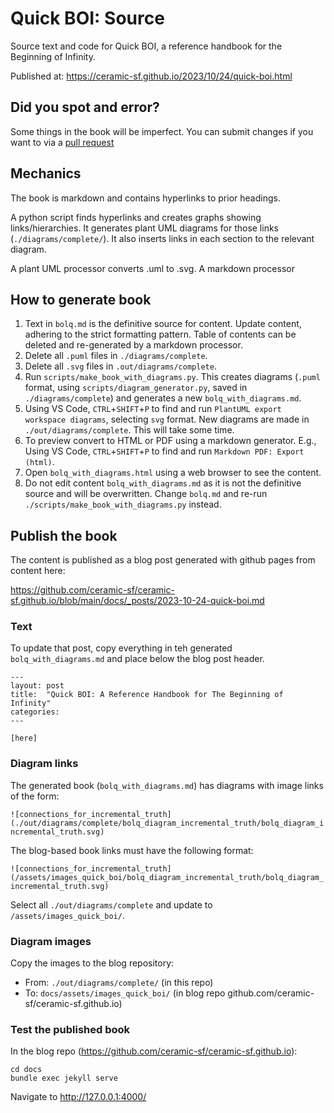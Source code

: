 # Quick BOI: Source

Source text and code for Quick BOI, a reference handbook for the Beginning of Infinity.

Published at: https://ceramic-sf.github.io/2023/10/24/quick-boi.html

## Did you spot and error?

Some things in the book will be imperfect. You can submit changes if you want to via
a [pull request](https://docs.github.com/en/pull-requests/collaborating-with-pull-requests/proposing-changes-to-your-work-with-pull-requests/creating-a-pull-request)

## Mechanics

The book is markdown and contains hyperlinks to prior headings.

A python script finds hyperlinks and creates graphs showing links/hierarchies.
It generates plant UML diagrams for those links (`./diagrams/complete/`).
It also inserts links in each section to the relevant diagram.

A plant UML processor converts .uml to .svg. A markdown processor

## How to generate book

1. Text in `bolq.md` is the definitive source for content.
Update content, adhering to the strict formatting pattern. Table of contents can be deleted and re-generated by a markdown processor.
2. Delete all `.puml` files in `./diagrams/complete`.
3. Delete all `.svg` files in `.out/diagrams/complete`.
4. Run `scripts/make_book_with_diagrams.py`. This creates diagrams (`.puml` format, using `scripts/diagram_generator.py`, saved in `./diagrams/complete`) and generates a new `bolq_with_diagrams.md`.
5. Using VS Code, `CTRL`+`SHIFT`+`P` to find and run `PlantUML export workspace diagrams`, selecting `svg` format. New diagrams are made in  `./out/diagrams/complete`. This will take some time.
6. To preview convert to HTML or PDF using a markdown generator. E.g., Using VS Code, `CTRL`+`SHIFT`+`P` to find and run `Markdown PDF: Export (html)`.
7. Open `bolq_with_diagrams.html` using a web browser to see the content.
8. Do not edit content `bolq_with_diagrams.md` as it is not the definitive source and will be overwritten. Change `bolq.md` and re-run `./scripts/make_book_with_diagrams.py` instead.

## Publish the book

The content is published as a blog post generated with github pages from content here:

https://github.com/ceramic-sf/ceramic-sf.github.io/blob/main/docs/_posts/2023-10-24-quick-boi.md

### Text
To update that post, copy everything in teh generated `bolq_with_diagrams.md` and place below the blog post header.

```
---
layout: post
title:  "Quick BOI: A Reference Handbook for The Beginning of Infinity"
categories:
---

[here]
```
### Diagram links

The generated book (`bolq_with_diagrams.md`) has diagrams with image links of the form:

`![connections_for_incremental_truth](./out/diagrams/complete/bolq_diagram_incremental_truth/bolq_diagram_incremental_truth.svg)`

The blog-based book links must have the following format:

`![connections_for_incremental_truth](/assets/images_quick_boi/bolq_diagram_incremental_truth/bolq_diagram_incremental_truth.svg)`

Select all `./out/diagrams/complete` and update to `/assets/images_quick_boi/`.

### Diagram images

Copy the images to the blog repository:
- From: `./out/diagrams/complete/` (in this repo)
- To: `docs/assets/images_quick_boi/` (in blog repo github.com/ceramic-sf/ceramic-sf.github.io)

### Test the published book

In the blog repo (https://github.com/ceramic-sf/ceramic-sf.github.io):
```
cd docs
bundle exec jekyll serve
```
Navigate to http://127.0.0.1:4000/